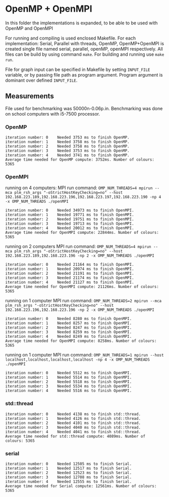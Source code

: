 # OpenMP + OpenMPI

In this folder the implementations is expanded, to be able to be used with OpenMP and OpenMPI

For running and compiling is used enclosed Makefile. For each implementation: 
Serial, Parallel with threads, OpenMP, OpenMP+OpenMPI is created single file named
serial, parallel, openMP, openMPI respectively. All files can be build by using command
```make```. For building and running use ```make run```.

File for graph input can be specified in Makefile by setting ```INPUT_FILE``` variable, 
or by passing file path as program argument. Program argument is dominant over defined 
```INPUT_FILE```.

## Measurements

File used for benchmarking was 50000n-0.06p.in. Benchmarking was done on school computers with i5-7500 processor.

### OpenMP
```
iteration number: 0    Needed 3753 ms to finish OpenMP.
iteration number: 1    Needed 3758 ms to finish OpenMP.
iteration number: 2    Needed 3758 ms to finish OpenMP.
iteration number: 3    Needed 3753 ms to finish OpenMP.
iteration number: 4    Needed 3741 ms to finish OpenMP.
Average time needed for OpenMP compute: 3752ms. Number of colours: 5365
```

### OpenMPI
running on 4 computers:
MPI run command: 
```OMP_NUM_THREADS=4 mpirun --mca plm_rsh_args "-oStrictHostKeyChecking=no" --host 192.168.223.189,192.168.223.196,192.168.223.197,192.168.223.190 -np 4 -x OMP_NUM_THREADS ./openMPI```

```
iteration number: 0    Needed 34973 ms to finish OpenMPI.
iteration number: 1    Needed 19771 ms to finish OpenMPI.
iteration number: 2    Needed 19751 ms to finish OpenMPI.
iteration number: 3    Needed 19713 ms to finish OpenMPI.
iteration number: 4    Needed 20012 ms to finish OpenMPI.
Average time needed for OpenMPI compute: 22844ms. Number of colours: 5365
```
running on 2 computers
MPI run command: 
```OMP_NUM_THREADS=4 mpirun --mca plm_rsh_args "-oStrictHostKeyChecking=no" --host 192.168.223.189,192.168.223.196 -np 2 -x OMP_NUM_THREADS ./openMPI```
```
iteration number: 0    Needed 21164 ms to finish OpenMPI.
iteration number: 1    Needed 20974 ms to finish OpenMPI.
iteration number: 2    Needed 21191 ms to finish OpenMPI.
iteration number: 3    Needed 21174 ms to finish OpenMPI.
iteration number: 4    Needed 21127 ms to finish OpenMPI.
Average time needed for OpenMPI compute: 21126ms. Number of colours: 5365
```
running on 1 computer
MPI run command: 
```OMP_NUM_THREADS=2 mpirun --mca plm_rsh_args "-oStrictHostKeyChecking=no" --host 192.168.223.196,192.168.223.196 -np 2 -x OMP_NUM_THREADS ./openMPI```
```
iteration number: 0    Needed 8280 ms to finish OpenMPI.
iteration number: 1    Needed 8257 ms to finish OpenMPI.
iteration number: 2    Needed 8247 ms to finish OpenMPI.
iteration number: 3    Needed 8259 ms to finish OpenMPI.
iteration number: 4    Needed 8249 ms to finish OpenMPI.
Average time needed for OpenMPI compute: 8258ms. Number of colours: 5365
```

running on 1 computer
MPI run command: 
```OMP_NUM_THREADS=1 mpirun --host localhost,localhost,localhost,localhost -np 4 -x OMP_NUM_THREADS ./openMPI```
```
iteration number: 0    Needed 5512 ms to finish OpenMPI.
iteration number: 1    Needed 5514 ms to finish OpenMPI.
iteration number: 2    Needed 5518 ms to finish OpenMPI.
iteration number: 3    Needed 5534 ms to finish OpenMPI.
iteration number: 4    Needed 5516 ms to finish OpenMPI.
```

### std::thread

```
iteration number: 0    Needed 4138 ms to finish std::thread.
iteration number: 1    Needed 4126 ms to finish std::thread.
iteration number: 2    Needed 4101 ms to finish std::thread.
iteration number: 3    Needed 4040 ms to finish std::thread.
iteration number: 4    Needed 4041 ms to finish std::thread.
Average time needed for std::thread compute: 4089ms. Number of colours: 5365
```

### serial

```
iteration number: 0    Needed 12505 ms to finish Serial.
iteration number: 1    Needed 12517 ms to finish Serial.
iteration number: 2    Needed 12523 ms to finish Serial.
iteration number: 3    Needed 12708 ms to finish Serial.
iteration number: 4    Needed 12555 ms to finish Serial.
Average time needed for Serial compute: 12561ms. Number of colours: 5365
